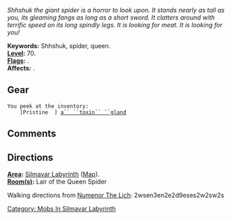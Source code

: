 *Shhshuk the giant spider is a horror to look upon. It stands nearly as
tall as you, its gleaming fangs as long as a short sword. It clatters
around with terrific speed on its long spindly legs. It is looking for
meat. It is looking for you!*

**Keywords:** Shhshuk, spider, queen.  
**[Level](Level.md "wikilink"):** 70.  
**[Flags](:Category:_Mob_Types.md "wikilink"):** .  
**Affects:** .  

## Gear

`You peek at the inventory:`  
`    [Pristine  ] `[`a`` ``toxin`` ``gland`](Toxin_Gland.md "wikilink")

## Comments

## Directions

**[Area](:Category:_Areas.md "wikilink"):** [Silmavar
Labyrinth](:Category:_Silmavar_Labyrinth.md "wikilink")
([Map](Silmavar_Labyrinth_Map.md "wikilink")).  
**[Room(s)](:Category:_Rooms.md "wikilink"):** Lair of the Queen Spider

Walking directions from [Numenor The Lich](Numenor_The_Lich "wikilink"):
2wsen3en2e2d9eses2w2sw2s

[Category: Mobs In Silmavar
Labyrinth](Category:_Mobs_In_Silmavar_Labyrinth "wikilink")
